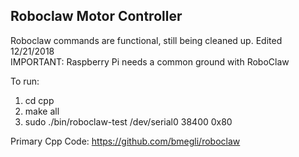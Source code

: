 ## Roboclaw Motor Controller

Roboclaw commands are functional, still being cleaned up. Edited 12/21/2018 <br />
IMPORTANT: Raspberry Pi needs a common ground with RoboClaw


To run: <br />
1. cd cpp <br />
2. make all <br />
3. sudo ./bin/roboclaw-test /dev/serial0 38400 0x80

Primary Cpp Code: https://github.com/bmegli/roboclaw <br />
